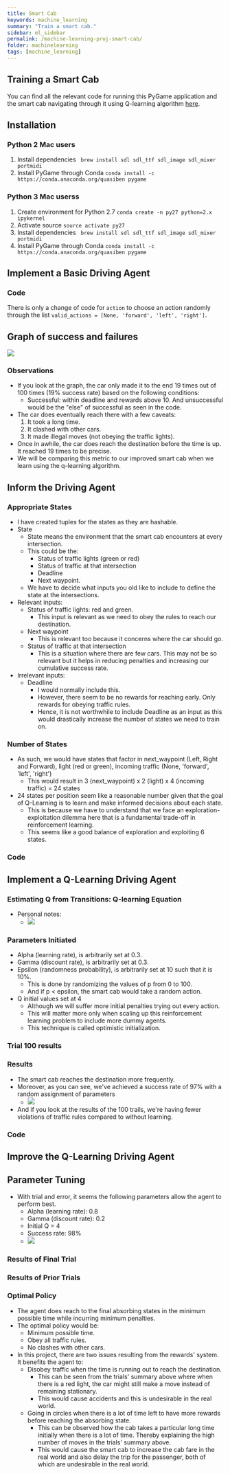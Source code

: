 ```yaml
---
title: Smart Cab 
keywords: machine_learning
summary: "Train a smart cab."
sidebar: ml_sidebar
permalink: /machine-learning-proj-smart-cab/
folder: machinelearning
tags: [machine_learning]
---
```


## Training a Smart Cab
You can find all the relevant code for running this PyGame application and the smart cab navigating through it using Q-learning algorithm [here](https://github.com/ritchieng/machine-learning-nanodegree/tree/master/reinforcement_learning/smartcab).

## Installation

### Python 2 Mac users
1. Install dependencies
` brew install sdl sdl_ttf sdl_image sdl_mixer portmidi`
2. Install PyGame through Conda
`conda install -c https://conda.anaconda.org/quasiben pygame`

### Python 3 Mac userss
1. Create environment for Python 2.7
`conda create -n py27 python=2.x ipykernel`
2. Activate source
`source activate py27`
3. Install dependencies
` brew install sdl sdl_ttf sdl_image sdl_mixer portmidi`
4. Install PyGame through Conda
`conda install -c https://conda.anaconda.org/quasiben pygame`
    

## Implement a Basic Driving Agent

### Code
There is only a change of code for `action` to choose an action randomly through the list `valid_actions = [None, 'forward', 'left', 'right']`.
<script src="https://gist.github.com/ritchieng/3a0a813e507f0e0ac68ebc9644fd71ac.js"></script>

## Graph of success and failures
![](https://raw.githubusercontent.com/ritchieng/machine-learning-nanodegree/master/reinforcement_learning/smartcab/smartcab/training_basic.png)

### Observations
- If you look at the graph, the car only made it to the end 19 times out of 100 times (19% success rate) based on the following conditions:
    - Successful: within deadline and rewards above 10. And unsuccessful would be the "else" of successful as seen in the code.
- The car does eventually reach there with a few caveats:
    1. It took a long time.
    2. It clashed with other cars.
    3. It made illegal moves (not obeying the traffic lights).
- Once in awhile, the car does reach the destination before the time is up. It reached 19 times to be precise. 
- We will be comparing this metric to our improved smart cab when we learn using the q-learning algorithm.
    
## Inform the Driving Agent


### Appropriate States
- I have created tuples for the states as they are hashable. 
- State
    - State means the environment that the smart cab encounters at every intersection. 
    - This could be the:
        - Status of traffic lights (green or red)
        - Status of traffic at that intersection
        - Deadline
        - Next waypoint. 
    - We have to decide what inputs you old like to include to define the state at the intersections.
- Relevant inputs:
    - Status of traffic lights: red and green.
        - This input is relevant as we need to obey the rules to reach our destination.       
    - Next waypoint
        - This is relevant too because it concerns where the car should go.
    - Status of traffic at that intersection
        - This is a situation where there are few cars. This may not be so relevant but it helps in reducing penalties and increasing our cumulative success rate.
- Irrelevant inputs:
    - Deadline
        - I would normally include this. 
        - However, there seem to be no rewards for reaching early. Only rewards for obeying traffic rules.
        - Hence, it is not worthwhile to include Deadline as an input as this would drastically increase the number of states we need to train on.

### Number of States
- As such, we would have states that factor in next_waypoint (Left, Right and Forward), light (red or green), incoming traffic (None, 'forward', 'left', 'right')
    - This would result in 3 (next_waypoint) x 2 (light) x 4 (incoming traffic) = 24 states
- 24 states per position seem like a reasonable number given that the goal of Q-Learning is to learn and make informed decisions about each state.
    - This is because we have to understand that we face an exploration-exploitation dilemma here that is a fundamental trade-off in reinforcement learning.
    - This seems like a good balance of exploration and exploiting 6 states.

### Code
<script src="https://gist.github.com/ritchieng/905f12bf65265331f0e051541379c767.js"></script>

## Implement a Q-Learning Driving Agent

### Estimating Q from Transitions: Q-learning Equation
- Personal notes:
    - ![](https://raw.githubusercontent.com/ritchieng/machine-learning-nanodegree/master/reinforcement_learning/smartcab/smartcab/report.png)

### Parameters Initiated
- Alpha (learning rate), is arbitrarily set at 0.3.
- Gamma (discount rate), is arbitrarily set at 0.3.
- Epsilon (randomness probability), is arbitrarily set at 10 such that it is 10%.
    - This is done by randomizing the values of p from 0 to 100. 
    - And if p < epsilon, the smart cab would take a random action.
- Q initial values set at 4
    - Although we will suffer more initial penalties trying out every action.
    - This will matter more only when scaling up this reinforcement learning problem to include more dummy agents.
    - This technique is called optimistic initialization. 

### Trial 100 results
<script src="https://gist.github.com/ritchieng/02a2dd735ff4b13dccfeb45fb4e07fe3.js"></script>

### Results
- The smart cab reaches the destination more frequently. 
- Moreover, as you can see, we've achieved a success rate of 97% with a random assignment of parameters
     - ![](https://raw.githubusercontent.com/ritchieng/machine-learning-nanodegree/master/reinforcement_learning/smartcab/smartcab/training_without_improvements.png)
- And if you look at the results of the 100 trails, we're having fewer violations of traffic rules compared to without learning.
     
### Code
<script src="https://gist.github.com/ritchieng/a43b7c188f083bb731efc2e78bd2ec4f.js"></script>

## Improve the Q-Learning Driving Agent

## Parameter Tuning
- With trial and error, it seems the following parameters allow the agent to perform best.
    - Alpha (learning rate): 0.8
    - Gamma (discount rate): 0.2
    - Initial Q = 4
    - Success rate: 98%
    - ![](https://raw.githubusercontent.com/ritchieng/machine-learning-nanodegree/master/reinforcement_learning/smartcab/smartcab/training_with_improv.png)

### Results of Final Trial
<script src="https://gist.github.com/ritchieng/c6f75bad8426f013310e5598a322391a.js"></script>

### Results of Prior Trials 
<script src="https://gist.github.com/ritchieng/6702086652c592a54ebc6e686f0beed5.js"></script>

### Optimal Policy
- The agent does reach to the final absorbing states in the minimum possible time while incurring minimum penalties.
- The optimal policy would be:
    - Minimum possible time.
    - Obey all traffic rules.
    - No clashes with other cars.
- In this project, there are two issues resulting from the rewards' system. It benefits the agent to:
    - Disobey traffic when the time is running out to reach the destination.
        - This can be seen from the trials' summary above where when there is a red light, the car might still make a move instead of remaining stationary.
        - This would cause accidents and this is undesirable in the real world.
    - Going in circles when there is a lot of time left to have more rewards before reaching the absorbing state.
        - This can be observed how the cab takes a particular long time initially when there is a lot of time. Thereby explaining the high number of moves in the trials' summary above.
        - This would cause the smart cab to increase the cab fare in the real world and also delay the trip for the passenger, both of which are undesirable in the real world.